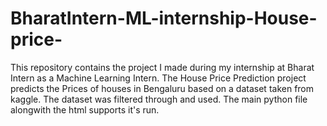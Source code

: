 # BharatIntern-ML-internship-House-price-
This repository contains the project I made during my internship at Bharat Intern as a Machine Learning Intern.
The House Price Prediction project predicts the Prices of houses in Bengaluru based on a dataset taken from kaggle. The dataset was filtered through and used. The main python file alongwith the html supports it's run.
